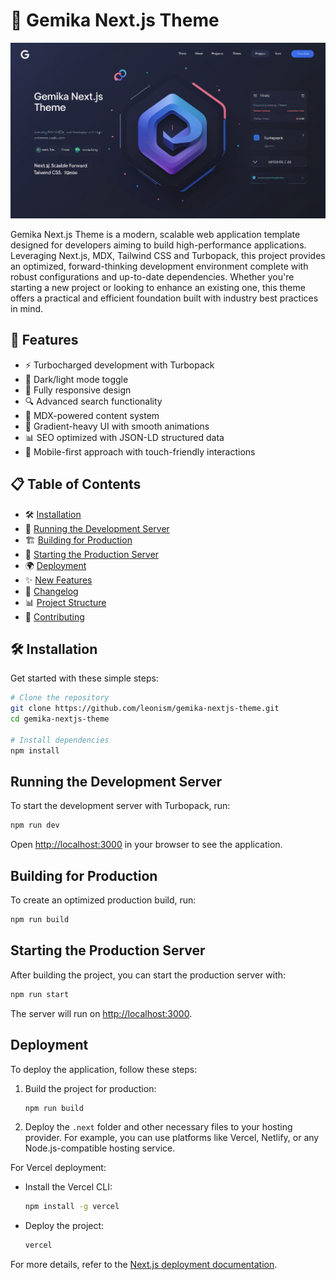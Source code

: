 # 🚀 Gemika Next.js Theme

![Gemika Next.js Theme](public/gemika-nextjs-theme.jpg)

Gemika Next.js Theme is a modern, scalable web application template designed for developers aiming to build high-performance applications. Leveraging Next.js, MDX, Tailwind CSS and Turbopack, this project provides an optimized, forward-thinking development environment complete with robust configurations and up-to-date dependencies. Whether you're starting a new project or looking to enhance an existing one, this theme offers a practical and efficient foundation built with industry best practices in mind.

## 🌟 Features

- ⚡ Turbocharged development with Turbopack
- 🌙 Dark/light mode toggle
- 📱 Fully responsive design
- 🔍 Advanced search functionality
- 📝 MDX-powered content system
- 🎨 Gradient-heavy UI with smooth animations
- 📊 SEO optimized with JSON-LD structured data
- 📱 Mobile-first approach with touch-friendly interactions

## 📋 Table of Contents

- 🛠️ [Installation](#installation)
- 🏃 [Running the Development Server](#running-the-development-server)
- 🏗️ [Building for Production](#building-for-production)
- 🚀 [Starting the Production Server](#starting-the-production-server)
- 🌍 [Deployment](#deployment)
- ✨ [New Features](#new-features)
- 📜 [Changelog](#changelog)
- 📊 [Project Structure](#project-structure)
- 🤝 [Contributing](#contributing)

## 🛠️ Installation

Get started with these simple steps:

```bash
# Clone the repository
git clone https://github.com/leonism/gemika-nextjs-theme.git
cd gemika-nextjs-theme

# Install dependencies
npm install
```

## Running the Development Server

To start the development server with Turbopack, run:

```bash
npm run dev
```

Open [http://localhost:3000](http://localhost:3000) in your browser to see the application.

## Building for Production

To create an optimized production build, run:

```bash
npm run build
```

## Starting the Production Server

After building the project, you can start the production server with:

```bash
npm run start
```

The server will run on [http://localhost:3000](http://localhost:3000).

## Deployment

To deploy the application, follow these steps:

1. Build the project for production:

   ```bash
   npm run build
   ```

2. Deploy the `.next` folder and other necessary files to your hosting provider. For example, you can use platforms like Vercel, Netlify, or any Node.js-compatible hosting service.

For Vercel deployment:

- Install the Vercel CLI:
  ```bash
  npm install -g vercel
  ```
- Deploy the project:
  ```bash
  vercel
  ```

For more details, refer to the [Next.js deployment documentation](https://nextjs.org/docs/deployment).
